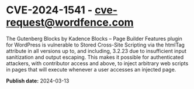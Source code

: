 # CVE-2024-1541 - cve-request@wordfence.com

The Gutenberg Blocks by Kadence Blocks – Page Builder Features plugin for WordPress is vulnerable to Stored Cross-Site Scripting via the htmlTag attribute in all versions up to, and including, 3.2.23 due to insufficient input sanitization and output escaping. This makes it possible for authenticated attackers, with contributor access and above, to inject arbitrary web scripts in pages that will execute whenever a user accesses an injected page.

**Publish date:** 2024-03-13

